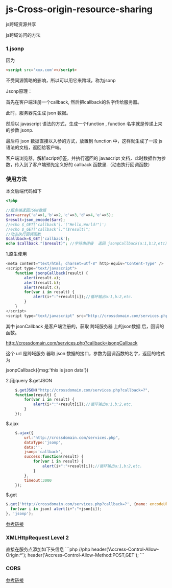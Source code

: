 # js-Cross-origin-resource-sharing
js跨域资源共享

js跨域访问的方法

<h3>1.jsonp</h3>

因为
```html
<script src='xxx.com'></script>
```
不受同源策略的影响，所以可以用它来跨域，称为jsonp

Jsonp原理： 

首先在客户端注册一个callback, 然后把callback的名字传给服务器。

此时，服务器先生成 json 数据。

然后以 javascript 语法的方式，生成一个function , function 名字就是传递上来的参数 jsonp.

最后将 json 数据直接以入参的方式，放置到 function 中，这样就生成了一段 js 语法的文档，返回给客户端。

客户端浏览器，解析script标签，并执行返回的 javascript 文档，此时数据作为参数，传入到了客户端预先定义好的 callback 函数里.（动态执行回调函数）

<h3>使用方法</h3>

本文后端代码如下

```php
<?php  
  
//服务端返回JSON数据  
$arr=array('a'=>1,'b'=>2,'c'=>3,'d'=>4,'e'=>5);  
$result=json_encode($arr);  
//echo $_GET['callback'].'("Hello,World!")';  
//echo $_GET['callback']."($result)";  
//动态执行回调函数  
$callback=$_GET['callback'];  
echo $callback."($result)"; //字符串拼接  返回 jsonpCallback(a:1,b:2,etc)

```
1.原生使用
```js
<meta content="text/html; charset=utf-8" http-equiv="Content-Type" />  
<script type="text/javascript">  
    function jsonpCallback(result) {  
        alert(result.a);  
        alert(result.b);  
        alert(result.c);  
        for(var i in result) {  
            alert(i+":"+result[i]);//循环输出a:1,b:2,etc.  
        }  
    }  
</script>  
<script type="text/javascript" src="http://crossdomain.com/services.php?callback=jsonpCallback"></script>  
```
其中 jsonCallback 是客户端注册的，获取 跨域服务器 上的json数据 后，回调的函数。

http://crossdomain.com/services.php?callback=jsonpCallback

这个 url 是跨域服务 器取 json 数据的接口，参数为回调函数的名字，返回的格式为

jsonpCallback({msg:'this is json data'})  





2.用jquery
$.getJSON
```js
    $.getJSON("http://crossdomain.com/services.php?callback=?",  
    function(result) {  
        for(var i in result) {  
            alert(i+":"+result[i]);//循环输出a:1,b:2,etc.  
        }  
    }); 

```
$.ajax
```js
    $.ajax({  
        url:"http://crossdomain.com/services.php",  
        dataType:'jsonp',  
        data:'',  
        jsonp:'callback',  
        success:function(result) {  
            for(var i in result) {  
                alert(i+":"+result[i]);//循环输出a:1,b:2,etc.  
            }  
        },  
        timeout:3000  
    }); 
```
$.get
```js
$.get('http://crossdomain.com/services.php?callback=?', {name: encodeURIComponent('tester')}, function (json) { 
  for(var i in json) alert(i+":"+json[i]); 
}, 'jsonp'); 
```

<a href="http://justcoding.iteye.com/blog/1366102/">参考链接</a>

<h3>XMLHttpRequest Level 2</h3>
直接在服务点添加如下头信息
```php
//php
header('Accress-Control-Allow-Origin:*');
header('Accress-Control-Allow-Method:POST,GET');
```
<h3>CORS</h3>
<a href="http://www.ruanyifeng.com/blog/2016/04/cors.html">参考链接</a>




